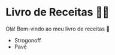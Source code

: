 # Livro de Receitas :man_cook:

Olá! Bem-vindo ao meu livro de receitas :wave:

- Strogonoff
- Pavê
